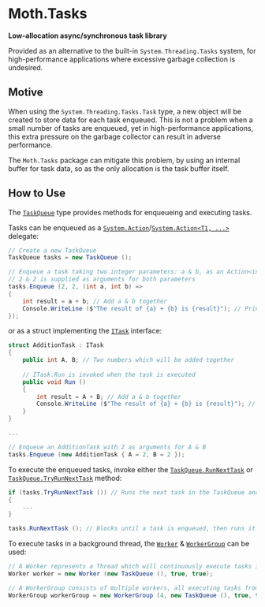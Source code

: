 # Moth.Tasks
**Low-allocation async/synchronous task library**

Provided as an alternative to the built-in `System.Threading.Tasks` system, for high-performance applications where excessive garbage collection is undesired.

## Motive
When using the `System.Threading.Tasks.Task` type, a new object will be created to store data for each task enqueued. 
This is not a problem when a small number of tasks are enqueued, yet in high-performance applications,
this extra pressure on the garbage collector can result in adverse performance. 

The `Moth.Tasks` package can mitigate this problem, by using an internal buffer for task data, so as the only allocation is the task buffer itself.

## How to Use
The [`TaskQueue`](https://djmoth.github.io/Moth.Tasks/api/Moth.Tasks.TaskQueue.html) type provides methods for enqueueing and executing tasks.

Tasks can be enqueued as a [`System.Action`](https://docs.microsoft.com/en-us/dotnet/api/system.action)/[`System.Action<T1, ...>`](https://docs.microsoft.com/en-us/dotnet/api/system.action-1) delegate:
```C#
// Create a new TaskQueue
TaskQueue tasks = new TaskQueue ();

// Enqueue a task taking two integer parameters: a & b, as an Action<int, int>
// 2 & 2 is supplied as arguments for both parameters
tasks.Enqueue (2, 2, (int a, int b) =>
{
    int result = a + b; // Add a & b together
    Console.WriteLine ($"The result of {a} + {b} is {result}"); // Print the result to the console
});
```
or as a struct implementing the [`ITask`](https://djmoth.github.io/Moth.Tasks/api/Moth.Tasks.ITask.html) interface:
```C#
struct AdditionTask : ITask
{
    public int A, B; // Two numbers which will be added together
    
    // ITask.Run is invoked when the task is executed
    public void Run ()
    {
        int result = A + B; // Add a & b together
        Console.WriteLine ($"The result of {a} + {b} is {result}"); // Print the result to the console
    }
}

...

// Enqueue an AdditionTask with 2 as arguments for A & B
tasks.Enqueue (new AdditionTask { A = 2, B = 2 });
```
To execute the enqueued tasks, invoke either the [`TaskQueue.RunNextTask`](https://djmoth.github.io/Moth.Tasks/api/Moth.Tasks.TaskQueue.html#Moth_Tasks_TaskQueue_RunNextTask_Moth_Tasks_IProfiler_System_Threading_CancellationToken_)
or [`TaskQueue.TryRunNextTask`](https://djmoth.github.io/Moth.Tasks/api/Moth.Tasks.TaskQueue.html#Moth_Tasks_TaskQueue_TryRunNextTask_Moth_Tasks_IProfiler_) method:
```C#
if (tasks.TryRunNextTask ()) // Runs the next task in the TaskQueue and returns true, or returns false if the queue was empty
{
    ...
}

tasks.RunNextTask (); // Blocks until a task is enqueued, then runs it
```
To execute tasks in a background thread, the [`Worker`](https://djmoth.github.io/Moth.Tasks/api/Moth.Tasks.Worker.html) & [`WorkerGroup`](https://djmoth.github.io/Moth.Tasks/api/Moth.Tasks.WorkerGroup.html)
can be used:
```C#
// A Worker represents a Thread which will continuously execute tasks in the background 
Worker worker = new Worker (new TaskQueue (), true, true);

// A WorkerGroup consists of multiple workers, all executing tasks from the same TaskQueue
WorkerGroup workerGroup = new WorkerGroup (4, new TaskQueue (), true, true);
```
